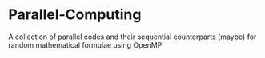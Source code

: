 # Parallel-Computing

A collection of parallel codes and their sequential counterparts (maybe) for random mathematical formulae using OpenMP
